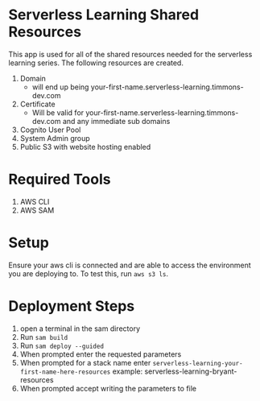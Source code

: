 # Serverless Learning Shared Resources

This app is used for all of the shared resources needed for the serverless learning series. The following resources are created.

1. Domain
    * will end up being your-first-name.serverless-learning.timmons-dev.com
1. Certificate
    * Will be valid for your-first-name.serverless-learning.timmons-dev.com and any immediate sub domains
1. Cognito User Pool
1. System Admin group
1. Public S3 with website hosting enabled

# Required Tools

1. AWS CLI
1. AWS SAM

# Setup

Ensure your aws cli is connected and are able to access the environment you are deploying to. To test this, run `aws s3 ls`.

# Deployment Steps

1. open a terminal in the sam directory
1. Run `sam build`
1. Run `sam deploy --guided`
1. When prompted enter the requested parameters
1. When prompted for a stack name enter `serverless-learning-your-first-name-here-resources` example: serverless-learning-bryant-resources
1. When prompted accept writing the parameters to file